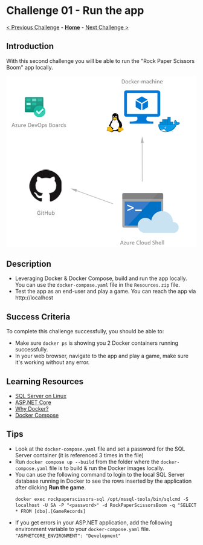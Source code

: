 # Challenge 01 - Run the app

[< Previous Challenge](./Challenge-00.md) - **[Home](../README.md)** - [Next Challenge >](./Challenge-02.md)

## Introduction

With this second challenge you will be able to run the "Rock Paper Scissors Boom" app locally.

![Run the app](../images/RunTheApp.png)

## Description

- Leveraging Docker & Docker Compose, build and run the app locally. You can use the `docker-compose.yaml` file in the `Resources.zip` file.
- Test the app as an end-user and play a game. You can reach the app via http://localhost

## Success Criteria

To complete this challenge successfully, you should be able to:

- Make sure `docker ps` is showing you 2 Docker containers running successfully.
- In your web browser, navigate to the app and play a game, make sure it's working without any error.

## Learning Resources

- [SQL Server on Linux](https://docs.microsoft.com/en-us/sql/linux/sql-server-linux-overview)
- [ASP.NET Core](https://docs.microsoft.com/en-us/aspnet/core)
- [Why Docker?](https://www.docker.com/)
- [Docker Compose](https://docs.docker.com/compose/)

## Tips

- Look at the `docker-compose.yaml` file and set a password for the SQL Server container (it is referenced 3 times in the file)
- Run `docker compose up --build` from the folder where the `docker-compose.yaml` file is to build & run the Docker images locally.
- You can use the following command to login to the local SQL Server database running in Docker to see the rows inserted by the application after clicking **Run the game**.
  ```shell
  docker exec rockpaperscissors-sql /opt/mssql-tools/bin/sqlcmd -S localhost -U SA -P "<password>" -d RockPaperScissorsBoom -q "SELECT * FROM [dbo].[GameRecords]
  ```
- If you get errors in your ASP.NET application, add the following environment variable to your `docker-compose.yaml` file.
  `"ASPNETCORE_ENVIRONMENT": "Development"`
